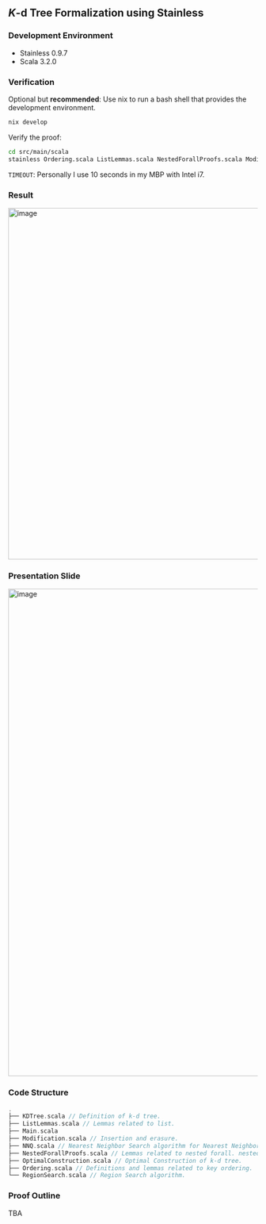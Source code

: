## $K$-d Tree Formalization using Stainless

### Development Environment

- Stainless 0.9.7
- Scala 3.2.0

### Verification

Optional but **recommended**: Use nix to run a bash shell that provides the development environment.
```bash
nix develop
```

Verify the proof:
```bash
cd src/main/scala
stainless Ordering.scala ListLemmas.scala NestedForallProofs.scala Modification.scala KDTree.scala OptimalConstruction.scala NNQ.scala --timeout=TIMEOUT
```

`TIMEOUT`: Personally I use 10 seconds in my MBP with Intel i7.

### Result
<img width="709" alt="image" src="https://user-images.githubusercontent.com/43364891/210483093-a931046e-499f-4214-a588-558ba50826d5.png">

### Presentation Slide

[<img width="983" alt="image" src="https://user-images.githubusercontent.com/43364891/210485513-eed24716-3a30-43a7-8baf-0c2622336705.png">](https://docs.google.com/presentation/d/1S0h7zZM6XCDGRAgVYgzKi4WCzlz5eBWiLG6wShnYY4c/edit?usp=sharing)

### Code Structure

```scala
.
├── KDTree.scala // Definition of k-d tree.
├── ListLemmas.scala // Lemmas related to list.
├── Main.scala
├── Modification.scala // Insertion and erasure.
├── NNQ.scala // Nearest Neighbor Search algorithm for Nearest Neighbor Queries.
├── NestedForallProofs.scala // Lemmas related to nested forall. nested forall example: xs.forall(ik => t.forallKeys(k1 => lessThan(k1, ik)))
├── OptimalConstruction.scala // Optimal Construction of k-d tree.
├── Ordering.scala // Definitions and lemmas related to key ordering.
└── RegionSearch.scala // Region Search algorithm.
```

### Proof Outline
TBA
